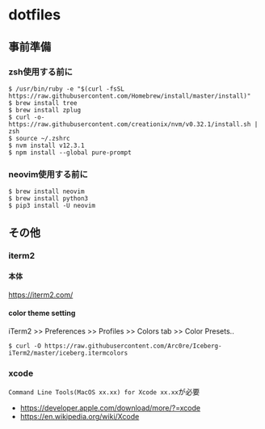 # dotfiles

## 事前準備 
### zsh使用する前に
```
$ /usr/bin/ruby -e "$(curl -fsSL https://raw.githubusercontent.com/Homebrew/install/master/install)"
$ brew install tree
$ brew install zplug
$ curl -o- https://raw.githubusercontent.com/creationix/nvm/v0.32.1/install.sh | zsh
$ source ~/.zshrc
$ nvm install v12.3.1
$ npm install --global pure-prompt
```

### neovim使用する前に
```
$ brew install neovim
$ brew install python3
$ pip3 install -U neovim
```

## その他
### iterm2
#### 本体
https://iterm2.com/

#### color theme setting
iTerm2 >> Preferences >> Profiles >> Colors tab >> Color Presets.. 

```
$ curl -O https://raw.githubusercontent.com/Arc0re/Iceberg-iTerm2/master/iceberg.itermcolors
```

### xcode
`Command Line Tools(MacOS xx.xx) for Xcode xx.xx`が必要

- https://developer.apple.com/download/more/?=xcode
- https://en.wikipedia.org/wiki/Xcode

